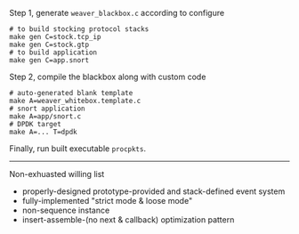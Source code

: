 Step 1, generate `weaver_blackbox.c` according to configure

```
# to build stocking protocol stacks
make gen C=stock.tcp_ip
make gen C=stock.gtp
# to build application
make gen C=app.snort
```

Step 2, compile the blackbox along with custom code

```
# auto-generated blank template
make A=weaver_whitebox.template.c
# snort application
make A=app/snort.c
# DPDK target
make A=... T=dpdk
```

Finally, run built executable `procpkts`.

----

Non-exhuasted willing list
* properly-designed prototype-provided and stack-defined event system
* fully-implemented "strict mode & loose mode"
* non-sequence instance
* insert-assemble-(no next & callback) optimization pattern